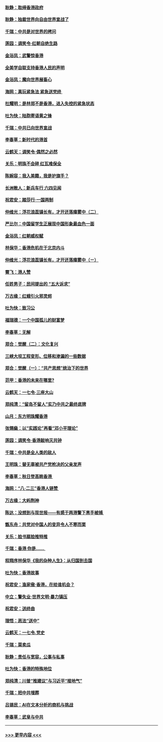 #### [耿静：取缔香港政府](../pages/nsc993/n11494218.md?t=09030455) 
#### [耿静：独裁世界向自由世界宣战了](../pages/nsc993/n11494190.md?t=09030455) 
#### [千瑞：中共是对世界的拷问](../pages/nsc993/n11493021.md?t=09030455) 
#### [莲园：调笑令‧红朝自绝生路](../pages/nsc993/n11493011.md?t=09030455) 
#### [金浴凤：武警惊香港](../pages/nsc993/n11492994.md?t=09030455) 
#### [全美学自联支持香港人民的声明](../pages/nsc993/n11492630.md?t=09030455) 
#### [金浴凤：魔向世界展畜心](../pages/nsc993/n11492599.md?t=09030455) 
#### [海网：真玩紧急法 紧急送党终 ](../pages/nsc993/n11492535.md?t=09030455) 
#### [杜耀明：是林郑不是香港，进入失控的紧急状态](../pages/nsc993/n11491420.md?t=09030455) 
#### [吐为快：陆胞寄语黄之锋](../pages/nsc993/n11491117.md?t=09030455) 
#### [千瑞：中共已向世界宣战](../pages/nsc993/n11490123.md?t=09030455) 
#### [李春草：新时代的港首](../pages/nsc993/n11489864.md?t=09030455) 
#### [云鹤天：调笑令·偶然之必然](../pages/nsc993/n11489701.md?t=09030455) 
#### [关乐：明珠不会碎 红瓦难保全](../pages/nsc993/n11489647.md?t=09030455) 
#### [陈婉容：我入美籍，我是护旗手？](../pages/nsc993/n11487908.md?t=09030455) 
#### [长洲散人：新兵车行 六四见闻](../pages/nsc993/n11487729.md?t=09030455) 
#### [祝君安：踏莎行‧一国两制](../pages/nsc993/n11487699.md?t=09030455) 
#### [仲维光：浮花浪蕊镇长有，才开还落瘴雾中（二）](../pages/nsc993/n11483286.md?t=09030455) 
#### [严比尔：中国留学生正展现中国形象最血色一面](../pages/nsc993/n11485145.md?t=09030455) 
#### [金浴凤：红朝威权赋](../pages/nsc993/n11485191.md?t=09030455) 
#### [林保华：香港危机在于北京内斗](../pages/nsc993/n11484593.md?t=09030455) 
#### [仲维光：浮花浪蕊镇长有，才开还落瘴雾中（ㄧ）](../pages/nsc993/n11483259.md?t=09030455) 
#### [霄飞：港人赞](../pages/nsc993/n11482957.md?t=09030455) 
#### [任姓男子：民间提出的 “五大诉求”](../pages/nsc993/n11482897.md?t=09030455) 
#### [万古缘：红蛾引火邪灵烬](../pages/nsc993/n11482886.md?t=09030455) 
#### [吐为快：致习公](../pages/nsc993/n11482867.md?t=09030455) 
#### [福瑞德：一个中国孤儿的财富梦](../pages/nsc993/n11482817.md?t=09030455) 
#### [李春草：无解](../pages/nsc993/n11482791.md?t=09030455) 
#### [郑合：觉醒（二）：文化复兴](../pages/nsc993/n11478025.md?t=09030455) 
#### [三峡大坝工程变形、位移和渗漏的一些数据](../pages/nsc993/n11478232.md?t=09030455) 
#### [郑合：觉醒（一）：“共产思想”统治下的世界](../pages/nsc993/n11477663.md?t=09030455) 
#### [范甲：香港的未来在哪里?](../pages/nsc993/n11477249.md?t=09030455) 
#### [云鹤天：一七令·三座大山](../pages/nsc993/n11477192.md?t=09030455) 
#### [郑纯清：“留岛不留人”实乃中共之最终底牌](../pages/nsc993/n11476160.md?t=09030455) 
#### [山月：东方明珠耀香港](../pages/nsc993/n11476077.md?t=09030455) 
#### [张翎燊：以“实践论”再看“邓小平理论”](../pages/nsc993/n11475733.md?t=09030455) 
#### [莲园：调笑令‧香港敲响灭共钟](../pages/nsc993/n11475723.md?t=09030455) 
#### [千瑞：中共是全人类的敌人](../pages/nsc993/n11475329.md?t=09030455) 
#### [王明珠：替无辜被共产党枪决的父亲发声](../pages/nsc993/n11474570.md?t=09030455) 
#### [李春草：秋日登高眺香港 ](../pages/nsc993/n11474491.md?t=09030455) 
#### [海网：“八·二三”香港人链赞 ](../pages/nsc993/n11474538.md?t=09030455) 
#### [万古缘：大屿荆神](../pages/nsc993/n11474401.md?t=09030455) 
#### [陈达：没想到与现世报——有感于两港警下黑手被捕 ](../pages/nsc993/n11472557.md?t=09030455) 
#### [甑东舟：共党对中国人的变异令人不寒而栗](../pages/nsc993/n11472496.md?t=09030455) 
#### [关乐：脸书扇脸推特推](../pages/nsc993/n11472488.md?t=09030455) 
#### [千瑞：香港  你是…… ](../pages/nsc993/n11472459.md?t=09030455) 
#### [程翔序林保华《我的杂种人生》：从归国到去国](../pages/nsc993/n11472369.md?t=09030455) 
#### [吐为快：香港故事](../pages/nsc993/n11471931.md?t=09030455) 
#### [祝君安：渔家傲‧香港，在给谁机会？](../pages/nsc993/n11469718.md?t=09030455) 
#### [中立：警失业‧世界文明‧暴力镇压](../pages/nsc993/n11467566.md?t=09030455) 
#### [祝君安：送终曲](../pages/nsc993/n11467546.md?t=09030455) 
#### [理悟：恶法“送中”](../pages/nsc993/n11467290.md?t=09030455) 
#### [云鹤天：一七令.党史](../pages/nsc993/n11464122.md?t=09030455) 
#### [千瑞：莫卖瓜](../pages/nsc993/n11463014.md?t=09030455) 
#### [耿静：责任与宽容，公事与私事](../pages/nsc993/n11462810.md?t=09030455) 
#### [吐为快：香港的特殊地位](../pages/nsc993/n11462562.md?t=09030455) 
#### [郑纯清：川普“推建议”与习近平“接地气”](../pages/nsc993/n11461683.md?t=09030455) 
#### [千瑞：把中共埋葬](../pages/nsc993/n11461658.md?t=09030455) 
#### [吕锡民：AI在文本分析的商机与挑战](../pages/nsc993/n11460607.md?t=09030455) 
#### [李春草：武皇与中共](../pages/nsc993/n11460589.md?t=09030455) 

----
#### [ >>> 更早内容 <<< ](../indexes/nsc993-earlier.md)

